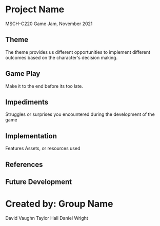 # Project Name
MSCH-C220 Game Jam, November 2021

## Theme
The theme provides us different opportunities to implement different outcomes based on the character's decision making.

## Game Play
Make it to the end before its too late.

## Impediments
Struggles or surprises you encountered during the development of the game

## Implementation
Features
Assets, or resources used

## References

## Future Development

# Created by: Group Name
David Vaughn
Taylor Hall
Daniel Wright
